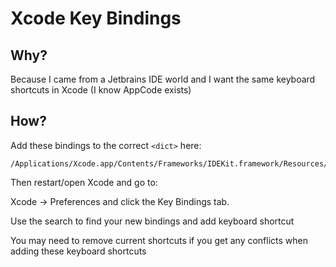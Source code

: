 # Xcode Key Bindings

## Why?

Because I came from a Jetbrains IDE world and I want the same keyboard shortcuts in Xcode (I know AppCode exists)

## How?

Add these bindings to the correct ```<dict>``` here:

    /Applications/Xcode.app/Contents/Frameworks/IDEKit.framework/Resources/IDETextKeyBindingSet.plist

Then restart/open Xcode and go to:

Xcode -> Preferences and click the Key Bindings tab.

Use the search to find your new bindings and add keyboard shortcut

You may need to remove current shortcuts if you get any conflicts when adding these keyboard shortcuts
